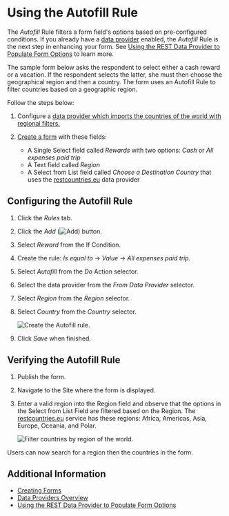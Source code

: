 # Using the Autofill Rule

The _Autofill_ Rule filters a form field's options based on pre-configured conditions. If you already have a [data provider](../data-providers/data-providers-overview.md) enabled, the _Autofill_ Rule is the next step in enhancing your form. See [Using the REST Data Provider to Populate Form Options](../data-providers/using-the-rest-data-provider-to-populate-form-options.md) to learn more.

The sample form below asks the respondent to select either a cash reward or a vacation. If the respondent selects the latter, she must then choose the geographical region and then a country. The form uses an Autofill Rule to filter countries based on a geographic region.

Follow the steps below:

1. Configure a [data provider which imports the countries of the world with regional filters.](../data-providers/using-the-rest-data-provider-to-populate-form-options.md)
1. [Create a form](../creating-and-managing-forms/creating-forms.md) with these fields: 

    * A Single Select field called _Rewards_ with two options: *Cash* or *All expenses paid trip*
    * A Text field called _Region_
    * A Select from List field called _Choose a Destination Country_ that uses the [restcountries.eu](https://restcountries.eu) data provider

## Configuring the Autofill Rule

1. Click the _Rules_ tab.

1. Click the *Add* (![Add](../../../images/icon-add.png)) button.

1. Select _Reward_ from the If Condition.

1. Create the rule: _Is equal to_ &rarr; _Value_ &rarr; _All expenses paid trip_.

1. Select _Autofill_ from the _Do_ Action selector. 

1. Select the data provider from the _From Data Provider_ selector. 

1. Select _Region_ from the _Region_ selector. 

1. Select _Country_ from the _Country_ selector. 

    ![Create the Autofill rule.](./using-the-autofill-rule/images/01.png)

1. Click _Save_ when finished.

## Verifying the Autofill Rule

1. Publish the form.

1. Navigate to the Site where the form is displayed.

1. Enter a valid region into the Region field and observe that the options in the Select from List Field are filtered based on the Region. The [restcountries.eu](https://restcountries.eu) service has these regions: Africa, Americas, Asia, Europe, Oceania, and Polar.

    ![Filter countries by region of the world.](./using-the-autofill-rule/images/02.gif)

Users can now search for a region then the countries in the form.

## Additional Information

* [Creating Forms](../creating-and-managing-forms/creating-forms.md)
* [Data Providers Overview](../data-providers/data-providers-overview.md)
* [Using the REST Data Provider to Populate Form Options](../data-providers/using-the-rest-data-provider-to-populate-form-options.md)
